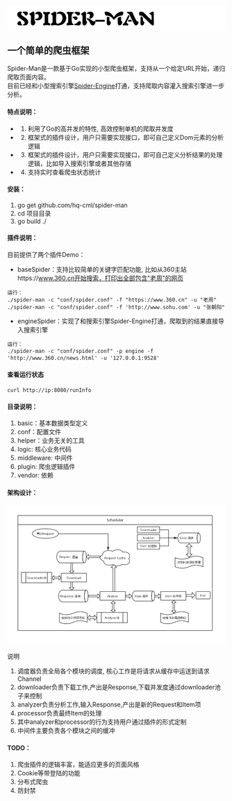 ![标题](./img/spider-title.png)

## 一个简单的爬虫框架
Spider-Man是一款基于Go实现的小型爬虫框架，支持从一个给定URL开始，递归爬取页面内容。  
目前已经和小型搜索引擎[Spider-Engine](https://github.com/hq-cml/spider-engine)打通，支持爬取内容灌入搜索引擎进一步分析。

#### 特点说明：
- 1. 利用了Go的高并发的特性, 高效控制单机的爬取并发度
- 2. 框架式的插件设计，用户只需要实现接口，即可自己定义Dom元素的分析逻辑
- 3. 框架式的插件设计，用户只需要实现接口，即可自己定义分析结果的处理逻辑，比如导入搜索引擎或者其他存储
- 4. 支持实时查看爬虫状态统计


#### 安装：
1. go get github.com/hq-cml/spider-man
2. cd 项目目录
3. go build ./

#### 插件说明：
目前提供了两个插件Demo：
- baseSpider：支持比较简单的关键字匹配功能, 比如从360主站https://www.360.cn开始搜索，打印出全部包含"老周"的网页  

```
运行：
./spider-man -c "conf/spider.conf" -f "https://www.360.cn" -u "老周"
./spider-man -c "conf/spider.conf" -f 'http://www.sohu.com' -u "张朝阳"
```

- engineSpider：实现了和搜索引擎Spider-Engine打通，爬取到的结果直接导入搜索引擎
```
运行：
./spider-man -c "conf/spider.conf" -p engine -f 'http://www.360.cn/news.html' -u '127.0.0.1:9528'
```

#### 查看运行状态

```
curl http://ip:8080/runInfo
```


#### 目录说明：
1. basic：基本数据类型定义
2. conf：配置文件
3. helper：业务无关的工具
4. logic: 核心业务代码
5. middleware: 中间件
6. plugin: 爬虫逻辑插件
7. vendor: 依赖

#### 架构设计：
![架构](./img/spider-struct.png)

说明
1. 调度器负责全局各个模块的调度, 核心工作是将请求从缓存中运送到请求Channel
2. downloader负责下载工作,产出是Response,下载并发度通过downloader池子来控制
3. analyzer负责分析工作,输入Response,产出是新的Request和Item项
4. processor负责最终Item的处理
5. 其中analyzer和processor的行为支持用户通过插件的形式定制
6. 中间件主要负责各个模块之间的缓冲

#### TODO：
1. 爬虫插件的逻辑丰富，能适应更多的页面风格
2. Cookie等带登陆的功能
3. 分布式爬虫
4. 防封禁
